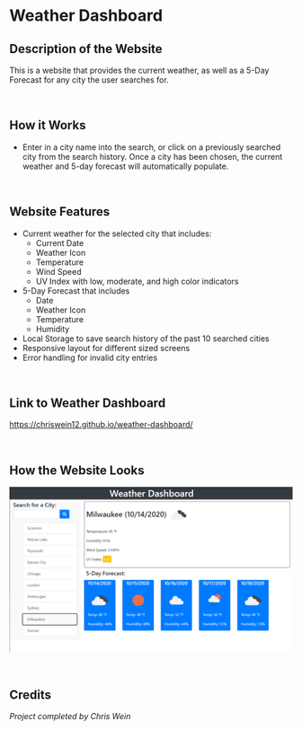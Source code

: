 # Weather Dashboard

## Description of the Website
This is a website that provides the current weather, as well as a 5-Day Forecast for any city the user searches for.

<br/>

## How it Works
* Enter in a city name into the search, or click on a previously searched city from the search history. Once a city has been chosen, the current weather and 5-day forecast will automatically populate.

<br/>

## Website Features
* Current weather for the selected city that includes:
    * Current Date
    * Weather Icon
    * Temperature
    * Wind Speed
    * UV Index with low, moderate, and high color indicators
* 5-Day Forecast that includes
    * Date
    * Weather Icon
    * Temperature 
    * Humidity
* Local Storage to save search history of the past 10 searched cities
* Responsive layout for different sized screens
* Error handling for invalid city entries
  
<br/>

## Link to Weather Dashboard
https://chriswein12.github.io/weather-dashboard/

<br/>

## How the Website Looks

![image of the website](./Assets/Images/weather-dashboard-image.png)

<br/>

## Credits

*Project completed by Chris Wein*
